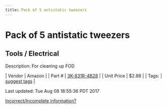 ```yaml
---
title: Pack of 5 antistatic tweezers
---
```


# Pack of 5 antistatic tweezers
## Tools / Electrical
Description: 	For cleaning up FOD 

| Vendor | Amazon | 
| Part # | [3K-831R-4B28](http://www.amazon.com/Marrywindix-Tweezers-Non-magnetic-Forceps-Anti-static/dp/B00DVIEJ14) | 
| Unit Price | $2.88 | 
| Tags: | [suggest tags](https://docs.google.com/forms/d/e/1FAIpQLSeWyY8v3RgOty-MyWmh9U0iivNYN_molChYyS-0U-o-kOAv_g/viewform) | 

Last updated: Tue Aug 08 18:55:36 PDT 2017

 [Incorrect/Incomplete information?](https://docs.google.com/forms/d/e/1FAIpQLSeWyY8v3RgOty-MyWmh9U0iivNYN_molChYyS-0U-o-kOAv_g/viewform)